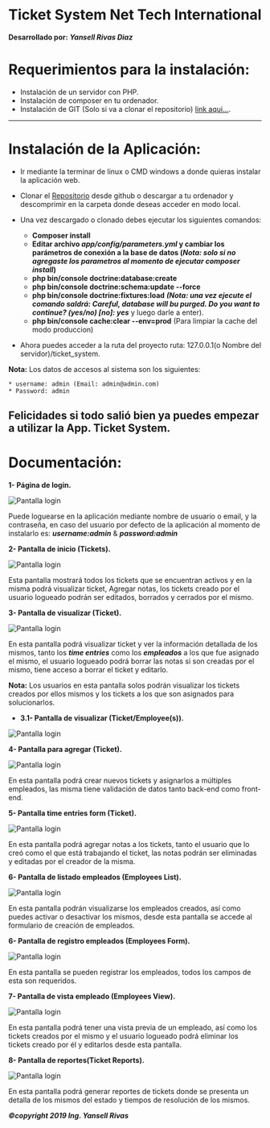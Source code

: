 Ticket System Net Tech International
====================================

**Desarrollado por:** ***Yansell Rivas Diaz***

Requerimientos para la instalación:
==================================
    
  * Instalación de un servidor con PHP.
  * Instalación de composer en tu ordenador.
  * Instalación de GIT (Solo si va a clonar el repositorio)
  [link aqui...](https://github.com/yansellrivasdiaz/ticket_system). 
---------------------------------------------------------------
Instalación de la Aplicación:
============================
  
   * Ir mediante la terminar de linux o CMD windows a donde 
   quieras instalar la aplicación web.
   * Clonar el [Repositorio](https://github.com/yansellrivasdiaz/ticket_system) desde github o descargar
   a tu ordenador y descomprimir  en la carpeta donde deseas acceder 
   en modo local.
   * Una vez descargado o clonado debes ejecutar los siguientes comandos:
     
     * **Composer install**
     * **Editar archivo ***app/config/parameters.yml*** 
     y cambiar los parámetros de conexión a la base de datos (***Nota: solo si no agregaste los parametros al momento de ejecutar composer install***)**
     * **php bin/console doctrine:database:create**
     * **php bin/console doctrine:schema:update --force**
     * **php bin/console doctrine:fixtures:load** ***(Nota: una vez ejecute el comando saldrá: Careful, database will bu purged. Do you want to continue? (yes/no) [no]: yes*** y luego darle a enter).
     * **php bin/console cache:clear --env=prod** (Para limpiar la cache del modo produccion)
     
   * Ahora puedes acceder a la ruta del proyecto ruta:
    127.0.0.1(o Nombre del servidor)/ticket_system.
    
**Nota:** Los datos de accesos al sistema son los siguientes:
    
    * username: admin (Email: admin@admin.com) 
    * Password: admin    

Felicidades si todo salió bien ya puedes empezar a utilizar la App.
Ticket System.
---------------------------------------------------------------
**Documentación:**
==================

**1-  Página de login.**

![Pantalla login](./web/app-images-docs/login_form.PNG)
 
Puede loguearse en la aplicación mediante nombre de usuario o email, y la contraseña, en caso del usuario por defecto de la aplicación al momento de instalarlo es: ***username:admin*** & ***password:admin*** 

**2-  Pantalla de inicio (Tickets).**

![Pantalla login](./web/app-images-docs/ticket_page.PNG)

Esta pantalla mostrará todos los tickets que se encuentran activos y en la misma podrá visualizar ticket, Agregar notas, los tickets creado por el usuario logueado podrán ser editados, borrados y cerrados por el mismo.

**3-  Pantalla de visualizar (Ticket).**

![Pantalla login](./web/app-images-docs/ticket_view_page.PNG)

En esta pantalla podrá visualizar ticket y ver la información detallada de los mismos, tanto los ***time entries*** como los ***empleados*** a los que fue asignado el mismo, el usuario logueado podrá borrar las notas si son creadas por el mismo, tiene acceso a borrar el ticket y editarlo.

**Nota:** Los usuarios en esta pantalla solos podrán visualizar los tickets creados por ellos mismos y los tickets a los que son asignados para solucionarlos.

* **3.1-  Pantalla de visualizar (Ticket/Employee(s)).**

![Pantalla login](./web/app-images-docs/ticket_view_page_employee.PNG)

**4-  Pantalla para agregar (Ticket).**

![Pantalla login](./web/app-images-docs/ticket_form.PNG)

En esta pantalla podrá crear nuevos tickets y asignarlos a múltiples empleados, las misma tiene validación de datos tanto back-end como front-end.

**5-  Pantalla time entries form (Ticket).**

![Pantalla login](./web/app-images-docs/time_entries_form.PNG)

En esta pantalla podrá agregar notas a los tickets, tanto el usuario que lo creó como el que está trabajando el ticket, las notas podrán ser eliminadas y editadas por el creador de la misma.

**6-  Pantalla de listado empleados (Employees List).**

![Pantalla login](./web/app-images-docs/employee_page.PNG)

En esta pantalla podrán visualizarse los empleados creados, así como puedes activar o desactivar los mismos, desde esta pantalla se accede al formulario de creación de empleados.

**6-  Pantalla de registro empleados (Employees Form).**

![Pantalla login](./web/app-images-docs/employee_form.PNG)

En esta pantalla se pueden registrar los empleados, todos los campos de esta son requeridos.

**7-  Pantalla de vista empleado (Employees View).**

![Pantalla login](./web/app-images-docs/employee_view_page_with_ticket_view.PNG)

En esta pantalla podrá tener una vista previa de un empleado, así como los tickets creados por el mismo y el usuario logueado podrá eliminar los tickets creado por él y editarlos desde esta pantalla.

**8-  Pantalla de reportes(Ticket Reports).**

![Pantalla login](./web/app-images-docs/report_page.PNG)

En esta pantalla podrá generar reportes de tickets donde se presenta un detalla de los mismos del estado y tiempos de resolución de los mismos.

***©copyright 2019 Ing. Yansell Rivas***
